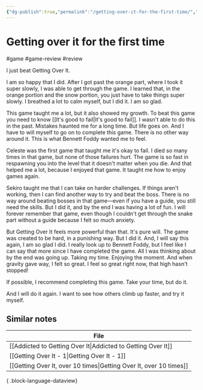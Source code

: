 ```yaml
---
{"dg-publish":true,"permalink":"/getting-over-it-for-the-first-time/","created":"2024-01-15T23:34:09.805+09:00","updated":"2024-01-15T23:49:11.769+09:00"}
---
```


# Getting over it for the first time

#game #game-review #review

I just beat Getting Over It.

I am so happy that I did. After I got past the orange part, where I took it super slowly, I was able to get through the game. I learned that, in the orange portion and the snow portion, you just have to take things super slowly. I breathed a lot to calm myself, but I did it. I am so glad.

This game taught me a lot, but it also showed my growth. To beat this game you need to know [[It's good to fail\|It's good to fail]]. I wasn't able to do this in the past. Mistakes haunted me for a long time. But life goes on. And I have to will myself to go on to complete this game. There is no other way around it. This is what Bennett Foddy wanted me to feel.

Celeste was the first game that taught me it's okay to fail. I died so many times in that game, but none of those failures hurt. The game is so fast in respawning you into the level that it doesn't matter when you die. And that helped me a lot, because I enjoyed that game. It taught me how to enjoy games again.

Sekiro taught me that I can take on harder challenges. If things aren't working, then I can find another way to try and beat the boss. There is no way around beating bosses in that game—even if you have a guide, you still need the skills. But I did it, and by the end I was having a lot of fun. I will forever remember that game, even though I couldn't get through the snake part without a guide because I felt so much anxiety.

But Getting Over It feels more powerful than that. It's pure will. The game was created to be hard, in a punishing way. But I did it. And, I will say this again, I am so glad I did. I really look up to Bennett Foddy, but I feel like I can say that more since I have completed the game. All I was thinking about by the end was going up. Taking my time. Enjoying the moment. And when gravity gave way, I felt so great. I feel so great right now, that high hasn't stopped!

If possible, I recommend completing this game. Take your time, but do it.

And I will do it again. I want to see how others climb up faster, and try it myself.

## Similar notes

| File                                                                  |
| --------------------------------------------------------------------- |
| [[Addicted to Getting Over It\|Addicted to Getting Over It]]       |
| [[Getting Over It - 1\|Getting Over It - 1]]                       |
| [[Getting Over It, over 10 times\|Getting Over It, over 10 times]] |

{ .block-language-dataview}
